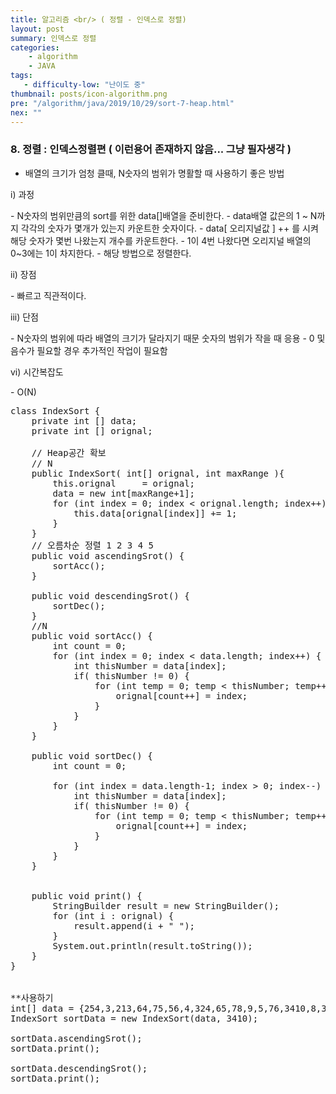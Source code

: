 ```yaml
---
title: 알고리즘 <br/> ( 정렬 - 인덱스로 정렬)
layout: post
summary: 인덱스로 정렬
categories: 
    - algorithm
    - JAVA
tags: 
   - difficulty-low: "난이도 중"
thumbnail: posts/icon-algorithm.png
pre: "/algorithm/java/2019/10/29/sort-7-heap.html"
nex: ""
---
```

### 8. 정렬 : 인덱스정렬편 ( 이런용어 존재하지 않음... 그냥 필자생각 )
 - 배열의 크기가 엄청 클때, N숫자의 범위가 명활할 때 사용하기 좋은 방법
   
<p class="bold-text"> i) 과정</p>
 - N숫자의 범위만큼의 sort를 위한 data[]배열을 준비한다.
 - data배열 값은의  1 ~ N까지 각각의 숫자가 몇개가 있는지 카운트한 숫자이다.
 - data[ 오리지널값 ] ++ 를 시켜 해당 숫자가 몇번 나왔는지 개수를 카운트한다.
 - 1이 4번 나왔다면 오리지널 배열의 0~3에는 1이 차지한다. 
 - 해당 방법으로 정렬한다.
 
<p class="bold-text"> ii) 장점 </p>
 - 빠르고 직관적이다.
   
<p class="bold-text"> iii) 단점 </p>
 - N숫자의 범위에 따라 배열의 크기가 달라지기 때문 숫자의 범위가 작을 때 응용
 - 0 및 음수가 필요할 경우 추가적인 작업이 필요함

<p class="bold-text"> vi) 시간복잡도</p>
 - O(N)

<pre>
class IndexSort {
    private int [] data;
    private int [] orignal;
   
    // Heap공간 확보
    // N
    public IndexSort( int[] orignal, int maxRange ){
        this.orignal     = orignal;
        data = new int[maxRange+1];
        for (int index = 0; index &lt; orignal.length; index++) {
            this.data[orignal[index]] += 1;
        }
    }
    // 오름차순 정렬 1 2 3 4 5
    public void ascendingSrot() {
        sortAcc();
    }
    
    public void descendingSrot() {
        sortDec();
    }
    //N    
    public void sortAcc() {
        int count = 0;
        for (int index = 0; index &lt; data.length; index++) {
            int thisNumber = data[index];
            if( thisNumber != 0) {
                for (int temp = 0; temp &lt; thisNumber; temp++) {
                    orignal[count++] = index;
                }
            }
        }
    }
    
    public void sortDec() {
        int count = 0;
        
        for (int index = data.length-1; index > 0; index--) {
            int thisNumber = data[index];
            if( thisNumber != 0) {
                for (int temp = 0; temp &lt; thisNumber; temp++) {
                    orignal[count++] = index;
                }
            }
        }
    }
    
    
    public void print() {
        StringBuilder result = new StringBuilder();
        for (int i : orignal) {
            result.append(i + " ");
        }
        System.out.println(result.toString());
    }
}


**사용하기
int[] data = {254,3,213,64,75,56,4,324,65,78,9,5,76,3410,8,342,76};
IndexSort sortData = new IndexSort(data, 3410);

sortData.ascendingSrot();
sortData.print();

sortData.descendingSrot();
sortData.print();
</pre>
